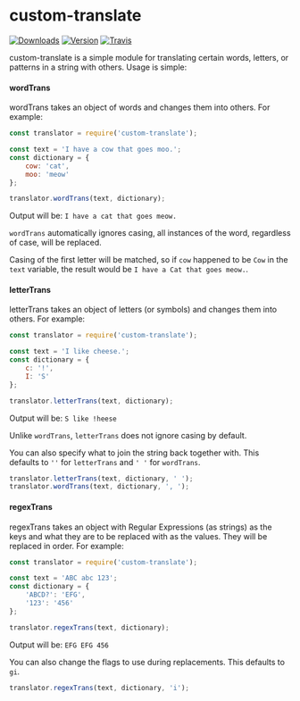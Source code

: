 # custom-translate
[![Downloads](https://img.shields.io/npm/dt/custom-translate.svg?maxAge=3600)](https://www.npmjs.com/package/custom-translate)
[![Version](https://img.shields.io/npm/v/custom-translate.svg?maxAge=3600)](https://www.npmjs.com/package/custom-translate)
[![Travis](https://api.travis-ci.org/dragonfire535/custom-translate.svg?branch=master)](https://travis-ci.org/dragonfire535/custom-translate)

custom-translate is a simple module for translating certain words, letters, or
patterns in a string with others. Usage is simple:

#### wordTrans
wordTrans takes an object of words and changes them into others. For example:
```js
const translator = require('custom-translate');

const text = 'I have a cow that goes moo.';
const dictionary = {
	cow: 'cat',
	moo: 'meow'
};

translator.wordTrans(text, dictionary);
```
Output will be: `I have a cat that goes meow.`

`wordTrans` automatically ignores casing, all instances of the word, regardless
of case, will be replaced.

Casing of the first letter will be matched, so if `cow` happened to be `Cow` in
the `text` variable, the result would be `I have a Cat that goes meow.`.

#### letterTrans
letterTrans takes an object of letters (or symbols) and changes them into
others. For example:
```js
const translator = require('custom-translate');

const text = 'I like cheese.';
const dictionary = {
	c: '!',
	I: 'S'
};

translator.letterTrans(text, dictionary);
```

Output will be: `S like !heese`

Unlike `wordTrans`, `letterTrans` does not ignore casing by default.

You can also specify what to join the string back together with. This defaults
to `''` for `letterTrans` and `' '` for `wordTrans`.

```js
translator.letterTrans(text, dictionary, ' ');
translator.wordTrans(text, dictionary, ', ');
```

#### regexTrans
regexTrans takes an object with Regular Expressions (as strings) as the keys and
what they are to be replaced with as the values. They will be replaced in order.
For example:
```js
const translator = require('custom-translate');

const text = 'ABC abc 123';
const dictionary = {
	'ABCD?': 'EFG',
	'123': '456'
};

translator.regexTrans(text, dictionary);
```

Output will be: `EFG EFG 456`

You can also change the flags to use during replacements. This defaults to `gi`.

```js
translator.regexTrans(text, dictionary, 'i');
```
